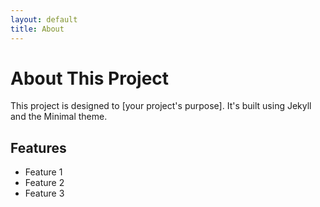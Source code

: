 ```yaml
---
layout: default
title: About
---
```


# About This Project

This project is designed to [your project's purpose]. It's built using Jekyll and the Minimal theme.

## Features
- Feature 1
- Feature 2
- Feature 3
